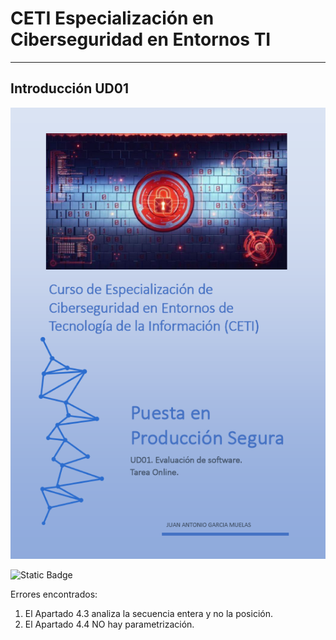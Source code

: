 # CETI Especialización en Ciberseguridad en Entornos TI
---
## Introducción UD01

![Puesta en Producción Segura](./Portada-PPS01.png "Introducción") 

<!-- <h3><span style="color: green; background: #62f395;">✅Calificación: 8.5</span></h3> -->
<!-- <p>✅<img src="../../img/C85.png" height="18" /></p> -->
![Static Badge](https://img.shields.io/badge/%E2%9C%85%20Calificaci%C3%B3n%3A-8.5-%2362f395?style=for-the-badge&labelColor=%2362f395&color=%2362f395)

<p>Errores encontrados:</p>

1. El Apartado 4.3 analiza la secuencia entera y no la posición.
2. El Apartado 4.4 NO hay parametrización.